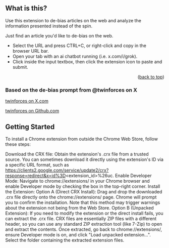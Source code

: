 <!-- Improved compatibility of back to top link: See: https://github.com/othneildrew/Best-README-Template/pull/73 -->
<a id="readme-top"></a>


<!-- ABOUT THE PROJECT -->
## What is this?

Use this extension to de-bias articles on the web and analyze the information presented instead of the spin.

Just find an article you'd like to de-bias on the web.
* Select the URL and press CTRL+C, or right-click and copy in the browser URL bar.
* Open your tab with an ai chatbot running (i.e. x.com/i/grok).
* Click inside the input textbox, then click the extension icon to paste and submit.

<p align="right">(<a href="#readme-top">back to top</a>)</p>



### Based on the de-bias prompt from @twinforces on X

[twinforces on X.com](https://x.com/twinforces)

[twinforces on Github.com](https://github.com/twinforces/)

<!-- GETTING STARTED -->
## Getting Started


To install a Chrome extension from outside the Chrome Web Store, follow these steps:

Download the CRX file: Obtain the extension's .crx file from a trusted source. You can sometimes download it directly using the extension's ID via a specific URL format, such as https://clients2.google.com/service/update2/crx?response=redirect&x=id%3D<extension_id>%26uc.
Enable Developer Mode: Navigate to chrome://extensions/ in your Chrome browser and enable Developer mode by checking the box in the top-right corner.
Install the Extension:
Option A (Direct CRX Install): Drag and drop the downloaded .crx file directly onto the chrome://extensions/ page. Chrome will prompt you to confirm the installation.
 Note that this method may trigger warnings about the extension not being from the Web Store.
Option B (Unpacked Extension): If you need to modify the extension or the direct install fails, you can extract the .crx file. CRX files are essentially ZIP files with a different header, so you can use any standard ZIP extraction tool (like 7-Zip) to open and extract the contents.
 Once extracted, go back to chrome://extensions/, ensure Developer mode is on, and click "Load unpacked extension...". Select the folder containing the extracted extension files.